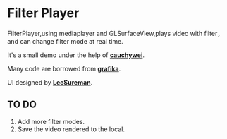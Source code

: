 # Filter Player

FilterPlayer,using mediaplayer and GLSurfaceView,plays video with filter，and can change filter mode at real time.  

It's a small demo under the help of [**cauchywei**](https://github.com/cauchywei).

Many code are borrowed from [**grafika**](https://github.com/google/grafika). 

UI designed by [**LeeSureman**](https://github.com/LeeSureman).


## TO DO
1. Add more filter modes.
2. Save the video rendered to the local.